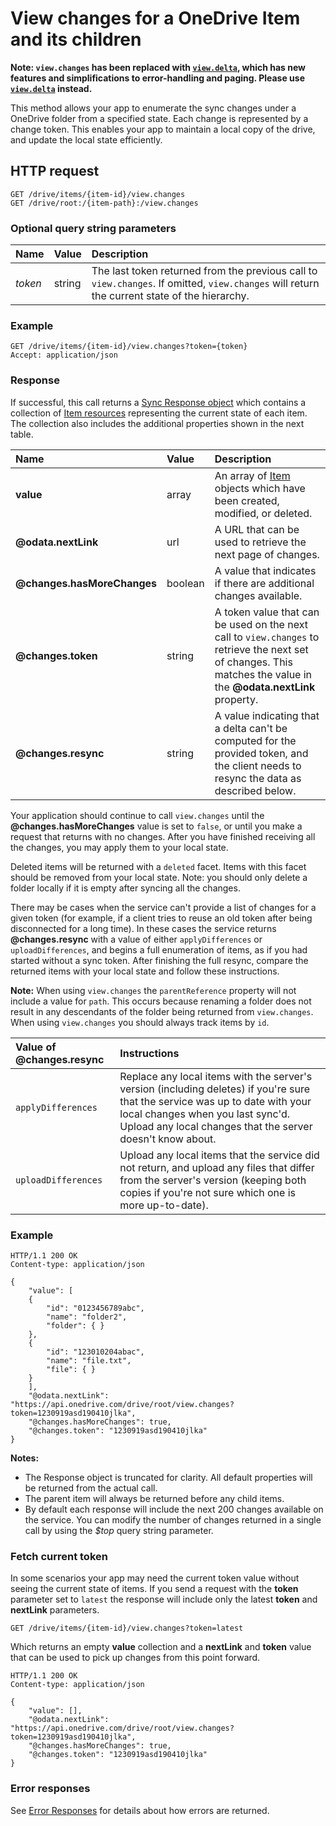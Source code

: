 # View changes for a OneDrive Item and its children

**Note: `view.changes` has been replaced with [`view.delta`](view_delta.md),
which has new features and simplifications to error-handling and paging.
Please use [`view.delta`](view_delta.md) instead.**

This method allows your app to enumerate the sync changes under a OneDrive folder from a specified state. Each change is represented by a
change token. This enables your app to maintain a local copy of the drive, and update the local state efficiently.

## HTTP request

````
GET /drive/items/{item-id}/view.changes
GET /drive/root:/{item-path}:/view.changes
````

### Optional query string parameters

| Name    | Value  | Description                                                                                                                                  |
|:--------|:-------|:---------------------------------------------------------------------------------------------------------------------------------------------|
| _token_ | string | The last token returned from the previous call to `view.changes`. If omitted, `view.changes` will return the current state of the hierarchy. |

### Example

<!-- { "blockType": "request", "name": "get-changes", "idempotent": true, "scopes": "files.read service.onedrive" } -->
```
GET /drive/items/{item-id}/view.changes?token={token}
Accept: application/json
```

### Response

If successful, this call returns a [Sync Response object](../resources/viewChangesResource.md)
which contains a collection of [Item resources][item-resource] representing the current state of
each item. The collection also includes the additional properties shown in the next table.

| Name                        | Value   | Description                                                                                                                                                        |
|:----------------------------|:--------|:-------------------------------------------------------------------------------------------------------------------------------------------------------------------|
| **value**                   | array   | An array of [Item][item-resource] objects which have been created, modified, or deleted.                                                                           |
| **@odata.nextLink**         | url     | A URL that can be used to retrieve the next page of changes.                                                                                                       |
| **@changes.hasMoreChanges** | boolean | A value that indicates if there are additional changes available.                                                                                                  |
| **@changes.token**          | string  | A token value that can be used on the next call to `view.changes` to retrieve the next set of changes. This matches the value in the **@odata.nextLink** property. |
| **@changes.resync**         | string  | A value indicating that a delta can't be computed for the provided token, and the client needs to resync the data as described below.                              |

Your application should continue to call `view.changes` until the
**@changes.hasMoreChanges** value is set to `false`, or until you make a request that
returns with no changes. After you have finished receiving all the changes, you
may apply them to your local state.

Deleted items will be returned with a `deleted` facet. Items with this facet
should be removed from your local state. Note: you should only delete a
folder locally if it is empty after syncing all the changes.

There may be cases when the service can't provide a list of changes for a given token
(for example, if a client tries to reuse an old token after being disconnected for a long time).
In these cases the service returns **@changes.resync** with a value of either
`applyDifferences` or `uploadDifferences`, and begins a full enumeration
of items, as if you had started without a sync token. After finishing the full resync, compare
the returned items with your local state and follow these instructions.

**Note:** When using `view.changes` the `parentReference` property will not
include a value for `path`. This occurs because renaming a folder does not result
in any descendants of the folder being returned from `view.changes`. When using
`view.changes` you should always track items by `id`.

| Value of **@changes.resync** | Instructions                                                                                                                                                                                                                    |
|:-----------------------------|:--------------------------------------------------------------------------------------------------------------------------------------------------------------------------------------------------------------------------------|
| `applyDifferences`           | Replace any local items with the server's version (including deletes) if you're sure that the service was up to date with your local changes when you last sync'd. Upload any local changes that the server doesn't know about. |
| `uploadDifferences`          | Upload any local items that the service did not return, and upload any files that differ from the server's version (keeping both copies if you're not sure which one is more up-to-date).                                       |

### Example

<!-- { "blockType": "response", "@odata.type": "oneDrive.viewChanges", "truncated": true } -->
```http
HTTP/1.1 200 OK
Content-type: application/json

{
    "value": [
    {
        "id": "0123456789abc",
        "name": "folder2",
        "folder": { }
    },
    {
        "id": "123010204abac",
        "name": "file.txt",
        "file": { }
    }
    ],
    "@odata.nextLink": "https://api.onedrive.com/drive/root/view.changes?token=1230919asd190410jlka",
    "@changes.hasMoreChanges": true,
    "@changes.token": "1230919asd190410jlka"
}
```

**Notes:**

* The Response object is truncated for clarity. All default properties will be returned from the actual call.
* The parent item will always be returned before any child items.
* By default each response will include the next 200 changes available on the service. You can modify the number of changes returned in a single call by using the _$top_ query string parameter.


### Fetch current token

In some scenarios your app may need the current token value without seeing the
current state of items. If you send a request with the **token** parameter set
to `latest` the response will include only the latest **token** and **nextLink**
parameters.

<!-- { "blockType": "request", "name": "get-changes-latest", "scopes": "files.read service.onedrive" } -->
```http
GET /drive/items/{item-id}/view.changes?token=latest
```

Which returns an empty **value** collection and a **nextLink** and **token** value
that can be used to pick up changes from this point forward.

<!-- { "blockType": "response", "@odata.type": "oneDrive.viewChanges", "truncated": true } -->
```http
HTTP/1.1 200 OK
Content-type: application/json

{
    "value": [],
    "@odata.nextLink": "https://api.onedrive.com/drive/root/view.changes?token=1230919asd190410jlka",
    "@changes.hasMoreChanges": true,
    "@changes.token": "1230919asd190410jlka"
}
```

### Error responses

See [Error Responses][error-response] for details about
how errors are returned.

[error-response]: ../misc/errors.md
[item-resource]: ../resources/item.md

